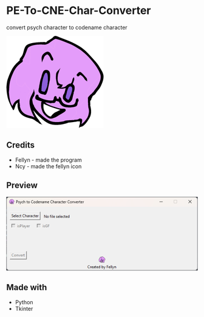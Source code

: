 # PE-To-CNE-Char-Converter
convert psych character to codename character

![](images/fellyn.png)

## Credits
- Fellyn - made the program
- Ncy - made the fellyn icon

## Preview
![](images/preview.png)

## Made with
- Python
- Tkinter
